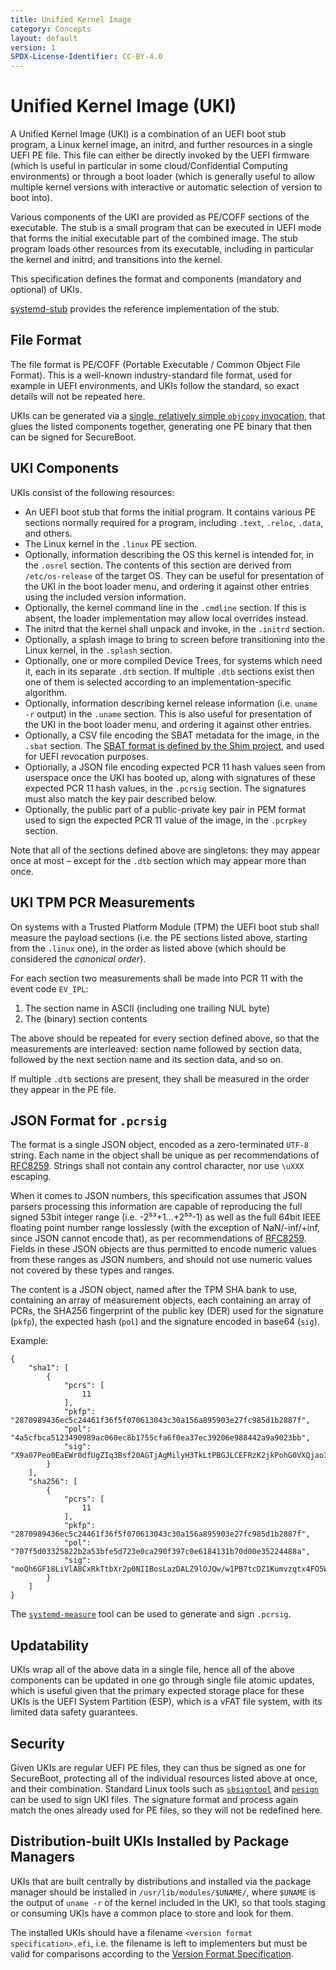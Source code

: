 ```yaml
---
title: Unified Kernel Image
category: Concepts
layout: default
version: 1
SPDX-License-Identifier: CC-BY-4.0
---
```

# Unified Kernel Image (UKI)

A Unified Kernel Image (UKI) is a combination of an UEFI boot stub program,
a Linux kernel image, an initrd, and further resources in a single UEFI PE file.
This file can either be directly invoked by the UEFI firmware
(which is useful in particular in some cloud/Confidential Computing environments)
or through a boot loader
(which is generally useful to allow multiple kernel versions with interactive or
automatic selection of version to boot into).

Various components of the UKI are provided as PE/COFF sections of the
executable.  The stub is a small program that can be executed in UEFI
mode that forms the initial executable part of the combined image.
The stub program loads other resources from its executable, including
in particular the kernel and initrd, and transitions into the kernel.

This specification defines the format and components (mandatory and optional) of UKIs.

[systemd-stub](https://www.freedesktop.org/software/systemd/man/systemd-stub.html)
provides the reference implementation of the stub.

## File Format
The file format is PE/COFF (Portable Executable / Common Object File Format). This is a well-known
industry-standard file format, used for example in UEFI environments,
and UKIs follow the standard, so exact details will not be repeated here.

UKIs can be generated via a [single, relatively simple `objcopy`
invocation](https://www.freedesktop.org/software/systemd/man/systemd-stub.html#Assembling%20Kernel%20Images),
that glues the listed components together, generating one PE binary that then can be signed for SecureBoot.

## UKI Components
UKIs consist of the following resources:

* An UEFI boot stub that forms the initial program.
  It contains various PE sections normally required for a program,
  including `.text`, `.reloc`, `.data`, and others.
* The Linux kernel in the `.linux` PE section.
* Optionally, information describing the OS this kernel is intended for, in the `.osrel` section. The contents of this section are derived from `/etc/os-release` of the target OS. They can be useful for presentation of the UKI in the boot loader menu, and ordering it against other entries using the included version information.
* Optionally, the kernel command line in the `.cmdline` section. If this is absent, the loader implementation may allow local overrides instead.
* The initrd that the kernel shall unpack and invoke, in the `.initrd` section.
* Optionally, a splash image to bring to screen before transitioning into the Linux kernel, in the `.splash` section.
* Optionally, one or more compiled Device Trees, for systems which need it, each in its separate `.dtb` section. If multiple `.dtb` sections exist then one of them is selected according to an implementation-specific algorithm.
* Optionally, information describing kernel release information (i.e. `uname -r` output) in the `.uname` section. This is also useful for presentation of the UKI in the boot loader menu, and ordering it against other entries.
* Optionally, a CSV file encoding the SBAT metadata for the image, in the `.sbat` section. The [SBAT format is defined by the Shim project](https://github.com/rhboot/shim/blob/main/SBAT.md), and used for UEFI revocation purposes.
* Optionally, a JSON file encoding expected PCR 11 hash values seen from userspace once the UKI has booted up, along with signatures of these expected PCR 11 hash values, in the `.pcrsig` section. The signatures must also match the key pair described below.
* Optionally, the public part of a public-private key pair in PEM format used to sign the expected PCR 11 value of the image, in the `.pcrpkey` section.

Note that all of the sections defined above are singletons: they may
appear once at most – except for the `.dtb` section which may
appear more than once.

## UKI TPM PCR Measurements

On systems with a Trusted Platform Module (TPM) the UEFI boot stub
shall measure the payload sections (i.e. the PE sections listed above,
starting from the `.linux` one), in the order as listed above (which
should be considered the *canonical* *order*).

For each section two measurements shall be made into PCR 11 with the
event code `EV_IPL`:

1. The section name in ASCII (including one trailing NUL byte)
2. The (binary) section contents

The above should be repeated for every section defined above, so that
the measurements are interleaved: section name followed by section
data, followed by the next section name and its section data, and so
on.

If multiple `.dtb` sections are present, they shall be measured in the
order they appear in the PE file.

## JSON Format for `.pcrsig`
The format is a single JSON object, encoded as a zero-terminated `UTF-8` string. Each name in the object
shall be unique as per recommendations of
[RFC8259](https://datatracker.ietf.org/doc/html/rfc8259#section-4). Strings shall not contain any control
character, nor use `\uXXX` escaping.

When it comes to JSON numbers, this specification assumes that JSON parsers processing this information
are capable of reproducing the full signed 53bit integer range (i.e. -2⁵³+1…+2⁵³-1) as well as the full
64bit IEEE floating point number range losslessly (with the exception of NaN/-inf/+inf, since JSON cannot
encode that), as per recommendations of [RFC8259](https://datatracker.ietf.org/doc/html/rfc8259#page-8).
Fields in these JSON objects are thus permitted to encode numeric values from these ranges as JSON numbers,
and should not use numeric values not covered by these types and ranges.

The content is a JSON object, named after the TPM SHA bank to use, containing an array of measurement
objects, each containing an array of PCRs, the SHA256 fingerprint of the public key (DER) used for the
signature (`pkfp`), the expected hash (`pol`) and the signature encoded in base64 (`sig`).

Example:

```
{
    "sha1": [
        {
            "pcrs": [
                11
            ],
            "pkfp": "2870989436ec5c24461f36f5f070613043c30a156a895903e27fc985d1b2887f",
            "pol": "4a5cfbca5123490989ac060ec8b1755cfa6f0ea37ec39206e988442a9a9023bb",
            "sig": "X9a07Peo0EaEWr0dfUgZIq3Bsf20AGTjAgMilyH3TkLtPBGJLCEFRzK2jkPohG0VXQjao35765Wp/sV1wfctGC0fx9GOsBzK8YKjsFitOw21aLxlnES31D3PbDLPRqkx+fAhwV0/Akd99hNuiyzGdUewNpbbBNo7WXkd4K62RK61dKKI4g//qtLeAyXlee0TLKVxNcT46Ud1t8eUb1GAwRnO7DxBZx8uFyP/D9wpPNK7+M01to74d9ijcsjLXf2eGKcpiDvenUnhI6ua+OvT6CnmgxkFQutLGz/Ka23spSG/YJHfxGT7VpOYveDG19nqBb/fg30HZiY7lVTolS93UA=="
        }
    ],
    "sha256": [
        {
            "pcrs": [
                11
            ],
            "pkfp": "2870989436ec5c24461f36f5f070613043c30a156a895903e27fc985d1b2887f",
            "pol": "707f5d03325822b2a53bfe5d723e0ca290f397c0e6184131b70d00e35224488a",
            "sig": "moQh6GF18LiVlA8CxRkTtbXr2p0NIIBosLazDALZ9lOJQw/w1PB7tcDZ1Kumvzqtx4FO5WVjOkVTnNFrYmXn9K2PpqIDEuTtwaM/lKgP12LtcC635C+VsJMQg3k9sEFfLwBCzrhYxt5GCpxzPrsfwJtsUpueB23sNw27WJS7C+tVnqWw7br6i9vJ59jP9+HXlex+OlZHliHLzZwpuZA8iPMQT0xvm901ak5yoBqNPv4Yya19dlt2sCuO+Iw1LeZW9U83zdG0hn1mxavRIxZ7s0f7a1n/ScrOksgPQB8xfDdFDf9fssGALanOgjCHyD7hRzV31++Qpgah4uc/LJiesg=="
        }
    ]
}
```

The [`systemd-measure`](https://www.freedesktop.org/software/systemd/man/systemd-measure.html) tool can be
used to generate and sign `.pcrsig`.

## Updatability
UKIs wrap all of the above data in a single file, hence all of the above components can be updated in one go
through single file atomic updates, which is useful given that the primary expected storage place for these
UKIs is the UEFI System Partition (ESP), which is a vFAT file system, with its limited data safety guarantees.

## Security
Given UKIs are regular UEFI PE files, they can thus be signed as one for SecureBoot, protecting all of the
individual resources listed above at once, and their combination. Standard Linux tools such as
[`sbsigntool`](https://manpages.debian.org/unstable/sbsigntool/sbsign.1.en.html) and
[`pesign`](https://github.com/rhboot/pesign) can be used to sign UKI files. The signature format and process
again match the ones already used for PE files, so they will not be redefined here.

## Distribution-built UKIs Installed by Package Managers

UKIs that are built centrally by distributions and installed via the package manager should be installed in
`/usr/lib/modules/$UNAME/`, where `$UNAME` is the output of `uname -r` of the kernel included in the UKI, so
that tools staging or consuming UKIs have a common place to store and look for them.

The installed UKIs should have a filename `<version format specification>.efi`, i.e. the filename is left to
implementers but must be valid for comparisons according to the [Version Format Specification](version_format_specification.md).
